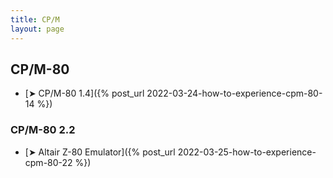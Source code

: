 ```yaml
---
title: CP/M
layout: page
---
```


## CP/M-80

- [➤ CP/M-80 1.4]({% post_url 2022-03-24-how-to-experience-cpm-80-14 %})

### CP/M-80 2.2

- [➤ Altair Z-80 Emulator]({% post_url 2022-03-25-how-to-experience-cpm-80-22 %})
